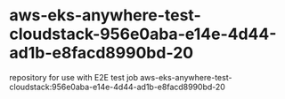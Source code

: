 # aws-eks-anywhere-test-cloudstack-956e0aba-e14e-4d44-ad1b-e8facd8990bd-20
repository for use with E2E test job aws-eks-anywhere-test-cloudstack:956e0aba-e14e-4d44-ad1b-e8facd8990bd-20
